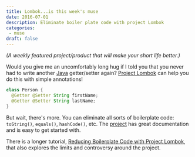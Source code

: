```yaml
---
title: Lombok...is this week's muse
date: 2016-07-01
description: Eliminate boiler plate code with project Lombok
categories:
 - muse
draft: false
---
```


_(A weekly featured project/product that will make your short life better.)_


Would you give me an uncomfortably long hug if I told you that you never had to write another
[Java](https://www.java.com/) getter/setter again?  [Project Lombok](https://projectlombok.org/features/index.html) can
help you do this with simple annotations!

```java
class Person {
  @Getter @Setter String firstName;
  @Getter @Setter String lastName;
}
```

But wait, there's more. You can eliminate all sorts of boilerplate code: `toString()`, `equals()`, `hashCode()`,
etc. The [project](https://projectlombok.org/features/index.html) has great documentation and is easy to get started
with.

There is a longer tutorial, [Reducing Boilerplate Code with Project Lombok](http://jnb.ociweb.com/jnb/jnbJan2010.html),
that also explores the limits and controversy around the project.
